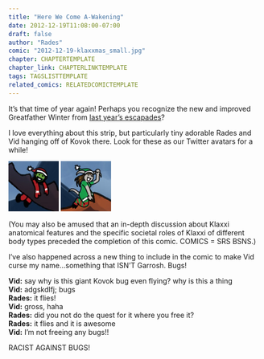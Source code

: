 ```yaml
---
title: "Here We Come A-Wakening"
date: 2012-12-19T11:08:00-07:00
draft: false
author: "Rades"
comic: "2012-12-19-klaxxmas_small.jpg"
chapter: CHAPTERTEMPLATE
chapter_link: CHAPTERLINKTEMPLATE
tags: TAGSLISTTEMPLATE
related_comics: RELATEDCOMICTEMPLATE
---
```


It’s that time of year again! Perhaps you recognize the new and improved Greatfather Winter from [last year’s escapades](/comic/winter-fail-part-one)?


I love everything about this strip, but particularly tiny adorable Rades and Vid hanging off of Kovok there. Look for these as our Twitter avatars for a while!


![Rades Santa](/images/post-images/rades_santa.jpg) ![Vid Santa](/images/post-images/vid_santa.jpg)


(You may also be amused that an in-depth discussion about Klaxxi anatomical features and the specific societal roles of Klaxxi of different body types preceded the completion of this comic. COMICS = SRS BSNS.)


I’ve also happened across a new thing to include in the comic to make Vid curse my name…something that ISN’T Garrosh. Bugs!


**Vid:** say why is this giant Kovok bug even flying? why is this a thing<br>
**Vid:** adgskdlfj; bugs<br>
**Rades:** it flies!<br>
**Vid:** gross, haha<br>
**Rades:** did you not do the quest for it where you free it?<br>
**Rades:** it flies and it is awesome<br>
**Vid:** I’m not freeing any bugs!!


RACIST AGAINST BUGS!

